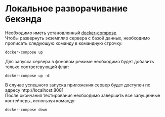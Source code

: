 # Локальное разворачивание бекэнда

Необходимо иметь установленный [docker-compose](https://docs.docker.com/compose/install/). <br>
Чтобы развернуть экземпляр сервера с базой данных, необходимо прописать следующую команду в командную строчку:
```shell
docker-compose up
```
Для запуска сервера в фоновом режиме необходимо будет добавить только соответсвующий флаг:
 
 ```shell
docker-compose up -d
```
В случае успешного запуска приложения сервер будет доступен по адресу http://localhost:8081<br>
После окончания тестирования необходимо завершить все запущенные контейнеры, используя команду:

 ```shell
docker-compose down
```
